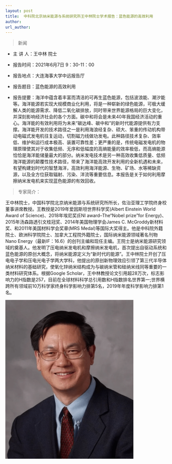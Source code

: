 ```yaml
---
layout: post
title:  中科院北京纳米能源与系统研究所王中林院士学术报告：蓝色能源的高效利用
author: 
url_author: 
---
```


> 新闻

- 主 讲 人：王中林  院士

- 报告时间：2021年6月7日 9：30-11：00

- 报告地点：大连海事大学中远报告厅

- 报告题目：蓝色能源的高效利用

- 报告提要：海洋中蕴含着丰富而清洁的可再生蓝色能源，包括波浪能、潮汐能等。海洋能源若实现大规模商业化利用，将是一种崭新的绿色能源，可极大缓解人类的能源需求、降低二氧化碳排放，同时带来世界能源格局的巨大变化，并深刻影响经济社会的各个方面。碳中和将会是未来40年我国经济活动的重心。海洋能的有效利用将为未来“碳达峰、碳中和”的新时代能源提供有力支撑。海洋能开发的技术路径之一是利用海浪经复杂、硕大、笨重的传动机构带动电磁式发电机往复运动，切割磁力线做功发电。此种路径技术复杂、效率低、维护和运行成本极高、装置可靠性差；更严重的是，传统电磁发电机的物理原理使其对于收集低频、无序和低幅度的高熵能量的效率极低，而高熵能源恰恰是海洋能储量最大的部分。纳米发电技术是另一种高效收集低质量、低频海洋能源的颠覆性技术路径，带来了海洋能高效开发利用的全新机遇和未来，有望构建划时代的智慧海洋，高效利用海洋能源、生物、矿场、水等稀缺资源，以及全方位获取辐射、污染、洋流等重要信息。本报告是关于如何利用摩擦纳米发电机来实现蓝色能源的有效回收。

> 专家简介：

王中林院士，中国科学院北京纳米能源与系统研究所所长，佐治亚理工学院终身校董事讲席教授。王教授是2019年爱因斯坦世界科学奖(Albert Einstein World Award of Science)、2018年埃尼奖(ENI award–The“Nobel prize”for Energy)、2015年汤森路透引文桂冠奖、2014年美国物理学会James C. McGroddy新材料奖、和2011年美国材料学会奖章(MRS Medal)等国际大奖得主。他是中科院外籍院士、欧洲科学院院士、加拿大工程院外籍院士，国际纳米能源领域著名刊物Nano Energy（最新IF：16.6）的创刊主编和现任主编。王院士是纳米能源研究领域的奠基人。他发明了压电纳米发电机和摩擦纳米发电机，首次提出自驱动系统和蓝色能源的原创大概念，将纳米能源定义为“新时代的能源”。王中林院士开创了压电电子学和压电光电子学两大学科，他提出的原创新物理效应引领了第三代半导体纳米材料的基础研究，使氧化锌纳米结构成为与碳纳米管和硅纳米线同等重要的一类材料研究体系。根据Google Scholar，王中林教授论文引用超28万次，标志影响力的H指数是257，目前在全球材料科学总引用数和H指数排名世界第一;世界横跨所有领域前10万科学家终身科学影响力排第5名，2019年年度科学影响力排第1名。

 <img src="/lab_images/news/中科院北京纳米能源与系统研究所王中林院士.png" style=" width:400px;">
